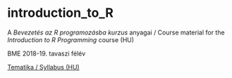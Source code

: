 # introduction_to_R
A *Bevezetés az R programozásba kurzus* anyagai / Course material for the *Introduction to R Programming* course (HU) 

BME 2018-19. tavaszi félév

[Tematika / Syllabus (HU)](https://docs.google.com/document/d/17lrJxz9P1-WKRJT2yd6ZJmiV8jkgNDid7vA4UqNkEnM/edit?usp=sharing)
